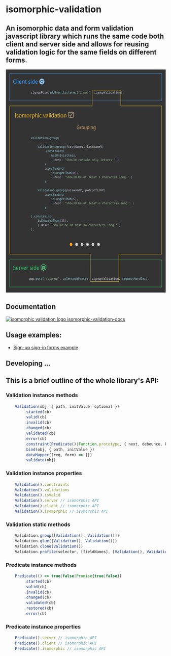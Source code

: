 # isomorphic-validation

## An isomorphic data and form validation javascript library which runs the same code both client and server side and allows for reusing validation logic for the same fields on different forms.

<img src="./isomorphic-validation_smaller.gif" alt="isomorphic validation" width="550" height="700">

## Documentation
[<img alt="isomorphic validation logo" src="https://itihon.github.io/isomorphic-validation/favicon.svg" width="18px"> isomorphic-validation-docs](https://itihon.github.io/isomorphic-validation)

## Usage examples:
- [Sign-up sign-in forms example](https://github.com/itihon/signup_signin_example)

## Developing ...

## This is a brief outline of the whole library's API:

### Validation instance methods

```js
    Validation(obj, { path, initValue, optional })
        .started(cb)
        .valid(cb)
        .invalid(cb)
        .changed(cb)
        .validated(cb)
        .error(cb)
        .constraint(Predicate()|Function.prototype, { next, debounce, keepValid, ...anyData })
        .bind(obj, { path, initValue })
        .dataMapper((req, form) => {}) 
        .validate(obj)
```


### Validation instance properties

```js
    Validation().constraints
    Validation().validations
    Validation().isValid
    Validation().server // isomorphic API
    Validation().client // isomorphic API
    Validation().isomorphic // isomorphic API
```

### Validation static methods

```js
    Validation.group([Validation(), Validation()])
    Validation.glue([Validation(), Validation()])
    Validation.clone(Validation())
    Validation.profile(selector, [fieldNames], [Validation(), Validation()])
```

### Predicate instance methods

```js  
    Predicate(() => true|false|Promise{true|false})
        .started(cb)
        .valid(cb)
        .invalid(cb)
        .changed(cb)
        .validated(cb)
        .restored(cb)
        .error(cb)
```

### Predicate instance properties

```js
    Predicate().server // isomorphic API
    Predicate().client // isomorphic API
    Predicate().isomorphic // isomorphic API
```